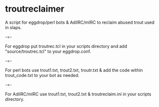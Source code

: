# troutreclaimer
A script for eggdrop/perl bots & AdiIRC/mIRC to reclaim abused trout used in slaps.

-=-

For eggdrop put troutrec.tcl in your scripts directory and add "source/troutrec.tcl" to your eggdrop.conf.

-=-

For perl bots use trout1.txt, trout2.txt, troutr.txt & add the code within trout_code.txt to your bot as needed.

-=-

For AdiIRC/mIRC use trout1.txt, trout2.txt & troutreclaim.ini in your scripts directory.
